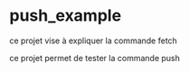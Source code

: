 # push_example

ce projet vise à expliquer la commande fetch


ce projet permet de tester la commande push